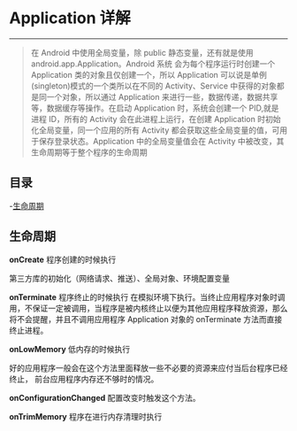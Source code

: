 # Application 详解

---

> 在 Android 中使用全局变量，除 public 静态变量，还有就是使用 android.app.Application。Android 系统 会为每个程序运行时创建一个 Application 类的对象且仅创建一个，所以 Application 可以说是单例 (singleton)模式的一个类所以在不同的 Activity、Service 中获得的对象都是同一个对象，所以通过 Application 来进行一些，数据传递，数据共享等，数据缓存等操作。在启动 Application 时，系统会创建一个 PID,就是 进程 ID，所有的 Activity 会在此进程上运行，在创建 Application 时初始化全局变量，同一个应用的所有 Activity 都会获取这些全局变量的值，可用于保存登录状态。Application 中的全局变量值会在 Activity 中被改变，其生命周期等于整个程序的生命周期

## 目录

-[生命周期](#生命周期)

## 生命周期

**onCreate**
程序创建的时候执行

第三方库的初始化（网络请求、推送）、全局对象、环境配置变量

**onTerminate**
程序终止的时候执行
在模拟环境下执行。当终止应用程序对象时调用，不保证一定被调用，当程序是被内核终止以便为其他应用程序释放资源，那么将不会提醒，并且不调用应用程序 Application 对象的 onTerminate 方法而直接终止进程。

**onLowMemory**
低内存的时候执行

好的应用程序一般会在这个方法里面释放一些不必要的资源来应付当后台程序已经终止，
前台应用程序内存还不够时的情况。

**onConfigurationChanged**
配置改变时触发这个方法。

**onTrimMemory**
程序在进行内存清理时执行

